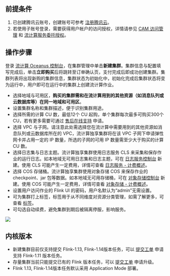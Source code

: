 ## 前提条件
1. 已创建腾讯云账号，创建账号可参考 [注册腾讯云](https://cloud.tencent.com/document/product/378/17985)。
2. 若使用子账号登录，需要获得用户帐户的访问授权，详情请参见 [CAM 访问管理](https://cloud.tencent.com/document/product/849/38622) 和 [流计算服务委托授权](https://cloud.tencent.com/document/product/849/38290)。

## 操作步骤
登录 [流计算 Oceanus 控制台](https://console.cloud.tencent.com/oceanus)，在集群管理中单击**新建集群**。集群信息与配置填写完成后，单击**立即购买**后将跳转至订单确认页，支付完成后即成功创建集群。集群列表将出现新购的集群信息，集群状态为初始化中，初始化完成后集群状态将变为运行中，用户即可在运行中的集群上创建流计算作业。
- 选择地域与可用区，**购买的集群需和在流计算用到的其他资源（如消息队列或云数据库等）在同一地域和可用区**。
- 设置集群名称和集群描述，便于识别集群用途。
- 选择所需的计算 CU 数，最低12个 CU 起购，单个集群每次最多可购买300个 CU，若有更多需要可通过 [售后在线支持](https://cloud.tencent.com/online-service?from=connect-us) 申请。
- 选择 VPC 与子网。请注意此处需选择您在流计算中需要用到的其他资源如消息队列或云数据库所在的 VPC，流计算独享集群将在该 VPC 子网下申请弹性网卡并占用一定的 IP 数量，所选的子网的可用 IP 数量需至少大于购买的计算 CU 数。
- 选择日志集与日志主题。流计算独享集群使用日志服务 CLS 来采集和保存作业的运行日志。如本地域无可用日志集和日志主题，可在 [日志服务控制台](https://console.cloud.tencent.com/cls/overview) 新建。使用 CLS 可能产生一定费用，详情可查看 [日志服务 - 计费概述](https://cloud.tencent.com/document/product/614/45802)。
- 选择 COS 存储桶。流计算独享集群使用对象存储 COS 来保存作业的 checkpoint、jar 包等数据。如本地域无可用存储桶，可在 [对象存储控制台](https://console.cloud.tencent.com/cos5) 新建。使用 COS 可能产生一定费用，详情可查看 [对象存储 - 计费概述](https://cloud.tencent.com/document/product/436/16871)。
- 设置用户访问作业的 Flink UI 的密码，用户名默认为“admin”无需设置。
- 可为集群打上标签，标签用于从不同维度对资源分类管理，如需了解更多，可查看 [标签](https://cloud.tencent.com/document/product/651/13334)。
- 可勾选自动续费，避免集群到期后被隔离停服，影响服务。

![](https://qcloudimg.tencent-cloud.cn/raw/6cf8b929f6295b888b59b40fae39d534.jpg)

## 内核版本
- 新建集群目前仅支持提交 Flink-1.13, Flink-1.14版本任务，可以 [提交工单](https://console.cloud.tencent.com/workorder/category) 申请支持 Flink-1.11 版本任务。
- 存量集群当前只能提交已有的 Flink 版本任务，可以 [提交工单](https://console.cloud.tencent.com/workorder/category) 申请升级。
- Flink 1.13, Flink-1.14版本任务默认采用 Application Mode 部署。
